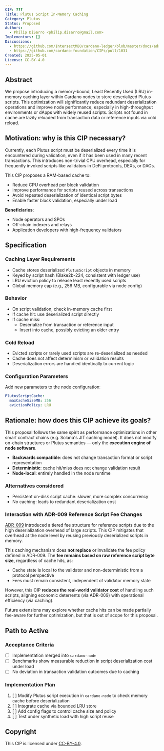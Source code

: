 ```yaml
---
CIP: ???  
Title: Plutus Script In-Memory Caching  
Category: Plutus  
Status: Proposed  
Authors:  
  - Philip DiSarro <philip.disarro@gmail.com>  
Implementors: []  
Discussions:  
  - https://github.com/IntersectMBO/cardano-ledger/blob/master/docs/adr/2024-08-14_009-refscripts-fee-change.md
  - https://github.com/cardano-foundation/CIPs/pull/1031
Created: 2025-05-01  
License: CC-BY-4.0  
---
```


## Abstract

We propose introducing a memory-bound, Least Recently Used (LRU) in-memory caching layer within Cardano nodes to store deserialized Plutus scripts. This optimization will significantly reduce redundant deserialization operations and improve node performance, especially in high-throughput environments or dApps with widely reused scripts. Scripts not found in cache are lazily reloaded from transaction data or reference inputs via cold reload.

## Motivation: why is this CIP necessary?

Currently, each Plutus script must be deserialized every time it is encountered during validation, even if it has been used in many recent transactions. This introduces non-trivial CPU overhead, especially for frequently invoked scripts like validators in DeFi protocols, DEXs, or DAOs.

This CIP proposes a RAM-based cache to:

- Reduce CPU overhead per block validation
- Improve performance for scripts reused across transactions
- Avoid repeated deserialization of identical script bytes
- Enable faster block validation, especially under load

**Beneficiaries**:
- Node operators and SPOs
- Off-chain indexers and relays
- Application developers with high-frequency validators

## Specification

### Caching Layer Requirements

- Cache stores deserialized `PlutusScript` objects in memory
- Keyed by script hash (Blake2b-224, consistent with ledger use)
- LRU eviction policy to release least recently used scripts
- Global memory cap (e.g., 256 MB, configurable via node config)

### Behavior

- On script validation, check in-memory cache first
- If cache hit: use deserialized script directly
- If cache miss:
  - Deserialize from transaction or reference input
  - Insert into cache, possibly evicting an older entry

### Cold Reload

- Evicted scripts or rarely used scripts are re-deserialized as needed
- Cache does not affect determinism or validation results
- Deserialization errors are handled identically to current logic

### Configuration Parameters

Add new parameters to the node configuration:

```yaml
PlutusScriptCache:
  maxCacheSizeMB: 256
  evictionPolicy: LRU
```

## Rationale: how does this CIP achieve its goals?

This proposal follows the same spirit as performance optimizations in other smart contract chains (e.g. Solana's JIT caching model). It does not modify on-chain structures or Plutus semantics — only the **execution engine of node software**.

- **Backwards compatible**: does not change transaction format or script representation
- **Deterministic**: cache hit/miss does not change validation result
- **Node-local**: entirely handled in the node runtime

### Alternatives considered

- Persistent on-disk script cache: slower, more complex concurrency
- No caching: leads to redundant deserialization cost

### Interaction with ADR-009 Reference Script Fee Changes

[ADR-009](https://github.com/IntersectMBO/cardano-ledger/blob/master/docs/adr/2024-08-14_009-refscripts-fee-change.md) introduced a tiered fee structure for reference scripts due to the high deserialization overhead of large scripts. This CIP mitigates that overhead at the node level by reusing previously deserialized scripts in memory.

This caching mechanism does **not replace** or invalidate the fee policy defined in ADR-009. The **fee remains based on raw reference script byte size**, regardless of cache hits, as:

- Cache state is local to the validator and non-deterministic from a protocol perspective
- Fees must remain consistent, independent of validator memory state

However, this CIP **reduces the real-world validator cost** of handling such scripts, aligning economic deterrents (via ADR-009) with operational efficiency (via caching).

Future extensions may explore whether cache hits can be made partially fee-aware for further optimization, but that is out of scope for this proposal.

## Path to Active

### Acceptance Criteria

- [ ] Implementation merged into `cardano-node`
- [ ] Benchmarks show measurable reduction in script deserialization cost under load
- [ ] No deviation in transaction validation outcomes due to caching

### Implementation Plan

1. [ ] Modify Plutus script execution in `cardano-node` to check memory cache before deserialization
2. [ ] Integrate cache via bounded LRU store
3. [ ] Add config flags to control cache size and policy
4. [ ] Test under synthetic load with high script reuse

## Copyright

This CIP is licensed under [CC-BY-4.0](https://creativecommons.org/licenses/by/4.0/legalcode).
